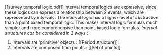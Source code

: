 [[survey temporal logic.pdf]]
Interval temporal logics are expressive, since these logics can express a relationship between 2 events, which are represented by intervals.
The interval logic has a higher level of abstraction than a point based temporal logic. This makes interval logic formulas much simpler and more comprehensive than point-based logic formulas.
*Interval structures can be considered in 2 ways* :
1. Intervals are 'primitive' objects  : [[Period structure]];
2. Intervals are composed from points : [[Set of points]].
